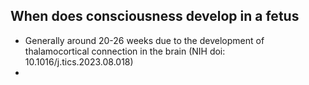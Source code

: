 ## When does consciousness develop in a fetus
- Generally around 20-26 weeks due to the development of thalamocortical connection in the brain (NIH doi: 10.1016/j.tics.2023.08.018)
- 